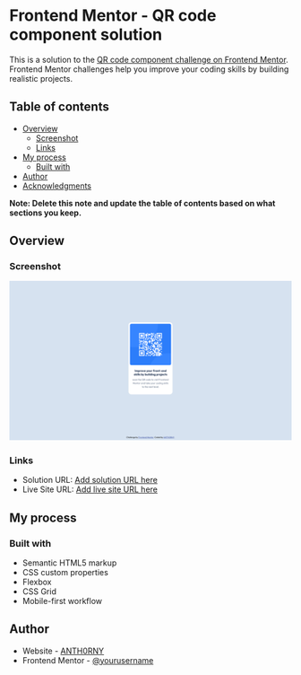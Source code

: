 # Frontend Mentor - QR code component solution

This is a solution to the [QR code component challenge on Frontend Mentor](https://www.frontendmentor.io/challenges/qr-code-component-iux_sIO_H). Frontend Mentor challenges help you improve your coding skills by building realistic projects. 

## Table of contents

- [Overview](#overview)
  - [Screenshot](#screenshot)
  - [Links](#links)
- [My process](#my-process)
  - [Built with](#built-with)
- [Author](#author)
- [Acknowledgments](#acknowledgments)

**Note: Delete this note and update the table of contents based on what sections you keep.**

## Overview

### Screenshot

![Finished product](./screenshot.png)

### Links

- Solution URL: [Add solution URL here](https://github.com/ANTH0RNY/QR-code-component)
- Live Site URL: [Add live site URL here](https://anth0rny.github.io/QR-code-component/)

## My process

### Built with

- Semantic HTML5 markup
- CSS custom properties
- Flexbox
- CSS Grid
- Mobile-first workflow

## Author

- Website - [ANTH0RNY](https://anth0rny.github.io)
- Frontend Mentor - [@yourusername](https://www.frontendmentor.io/profile/anth0rny)
